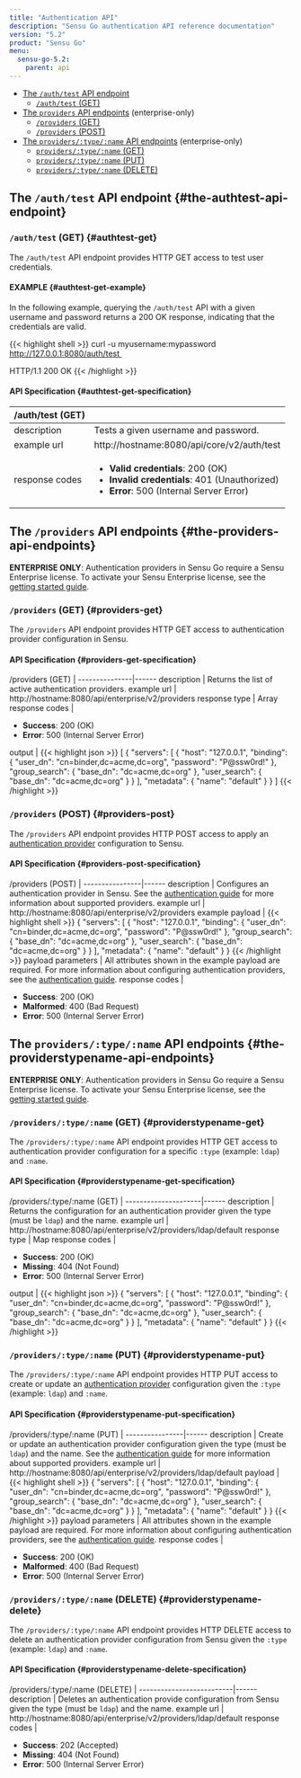 ```yaml
---
title: "Authentication API"
description: "Sensu Go authentication API reference documentation"
version: "5.2"
product: "Sensu Go"
menu:
  sensu-go-5.2:
    parent: api
---
```


- [The `/auth/test` API endpoint](#the-authtest-api-endpoint)
  - [`/auth/test` (GET)](#authtest-get)
- [The `providers` API endpoints](#the-providers-api-endpoints) (enterprise-only)
  - [`/providers` (GET)](#providers-get)
  - [`/providers` (POST)](#providers-post)
- [The `providers/:type/:name` API endpoints](#the-providerstypename-api-endpoints) (enterprise-only)
  - [`providers/:type/:name` (GET)](#providerstypename-get)
  - [`providers/:type/:name` (PUT)](#providerstypename-put)
  - [`providers/:type/:name` (DELETE)](#providerstypename-delete)

## The `/auth/test` API endpoint {#the-authtest-api-endpoint}

### `/auth/test` (GET) {#authtest-get}

The `/auth/test` API endpoint provides HTTP GET access to test user credentials.

#### EXAMPLE {#authtest-get-example}

In the following example, querying the `/auth/test` API with a given username and password returns a 200 OK response, indicating that the credentials are valid.

{{< highlight shell >}}
curl -u myusername:mypassword http://127.0.0.1:8080/auth/test 

HTTP/1.1 200 OK
{{< /highlight >}}

#### API Specification {#authtest-get-specification}

/auth/test (GET)     |     |
---------------------|------
description          | Tests a given username and password.
example url          | http://hostname:8080/api/core/v2/auth/test
response codes       | <ul><li>**Valid credentials**: 200 (OK)</li><li> **Invalid credentials**: 401 (Unauthorized)</li><li>**Error**: 500 (Internal Server Error)</li></ul>

## The `/providers` API endpoints {#the-providers-api-endpoints}

**ENTERPRISE ONLY**: Authentication providers in Sensu Go require a Sensu Enterprise license. To activate your Sensu Enterprise license, see the [getting started guide][2].

### `/providers` (GET) {#providers-get}

The `/providers` API endpoint provides HTTP GET access to authentication provider configuration in Sensu.

#### API Specification {#providers-get-specification}

/providers (GET)  | 
---------------|------
description    | Returns the list of active authentication providers.
example url    | http://hostname:8080/api/enterprise/v2/providers
response type  | Array
response codes | <ul><li>**Success**: 200 (OK)</li><li>**Error**: 500 (Internal Server Error)</li></ul>
output         | {{< highlight json >}}
[
  {
    "servers": [
      {
        "host": "127.0.0.1",
        "binding": {
          "user_dn": "cn=binder,dc=acme,dc=org",
          "password": "P@ssw0rd!"
        },
        "group_search": {
          "base_dn": "dc=acme,dc=org"
        },
        "user_search": {
          "base_dn": "dc=acme,dc=org"
        }
      }
    ],
    "metadata": {
      "name": "default"
    }
  }
]
{{< /highlight >}}

### `/providers` (POST) {#providers-post}

The `/providers` API endpoint provides HTTP POST access to apply an [authentication provider][1] configuration to Sensu.

#### API Specification {#providers-post-specification}

/providers (POST) | 
----------------|------
description     | Configures an authentication provider in Sensu. See the [authentication guide][1] for more information about supported providers.
example url     | http://hostname:8080/api/enterprise/v2/providers
example payload | {{< highlight shell >}}
{
  "servers": [
    {
      "host": "127.0.0.1",
      "binding": {
        "user_dn": "cn=binder,dc=acme,dc=org",
        "password": "P@ssw0rd!"
      },
      "group_search": {
        "base_dn": "dc=acme,dc=org"
      },
      "user_search": {
        "base_dn": "dc=acme,dc=org"
      }
    }
  ],
  "metadata": {
    "name": "default"
  }
}
{{< /highlight >}}
payload parameters | All attributes shown in the example payload are required. For more information about configuring authentication providers, see the [authentication guide][1].
response codes  | <ul><li>**Success**: 200 (OK)</li><li>**Malformed**: 400 (Bad Request)</li><li>**Error**: 500 (Internal Server Error)</li></ul>

## The `providers/:type/:name` API endpoints {#the-providerstypename-api-endpoints}

**ENTERPRISE ONLY**: Authentication providers in Sensu Go require a Sensu Enterprise license. To activate your Sensu Enterprise license, see the [getting started guide][2].

### `/providers/:type/:name` (GET) {#providerstypename-get}

The `/providers/:type/:name` API endpoint provides HTTP GET access to authentication provider configuration for a specific `:type` (example: `ldap`) and `:name`.

#### API Specification {#providerstypename-get-specification}

/providers/:type/:name (GET) | 
---------------------|------
description          | Returns the configuration for an authentication provider given the type (must be `ldap`) and the name.
example url          | http://hostname:8080/api/enterprise/v2/providers/ldap/default
response type        | Map
response codes       | <ul><li>**Success**: 200 (OK)</li><li> **Missing**: 404 (Not Found)</li><li>**Error**: 500 (Internal Server Error)</li></ul>
output               | {{< highlight json >}}
{
  "servers": [
    {
      "host": "127.0.0.1",
      "binding": {
        "user_dn": "cn=binder,dc=acme,dc=org",
        "password": "P@ssw0rd!"
      },
      "group_search": {
        "base_dn": "dc=acme,dc=org"
      },
      "user_search": {
        "base_dn": "dc=acme,dc=org"
      }
    }
  ],
  "metadata": {
    "name": "default"
  }
}
{{< /highlight >}}

### `/providers/:type/:name` (PUT) {#providerstypename-put}

The `/providers/:type/:name` API endpoint provides HTTP PUT access to create or update an [authentication provider][1] configuration given the `:type` (example: `ldap`) and `:name`.

#### API Specification {#providerstypename-put-specification}

/providers/:type/:name (PUT) | 
----------------|------
description     | Create or update an authentication provider configuration given the type (must be `ldap`) and the name. See the [authentication guide][1] for more information about supported providers.
example url     | http://hostname:8080/api/enterprise/v2/providers/ldap/default
payload         | {{< highlight shell >}}
{
  "servers": [
    {
      "host": "127.0.0.1",
      "binding": {
        "user_dn": "cn=binder,dc=acme,dc=org",
        "password": "P@ssw0rd!"
      },
      "group_search": {
        "base_dn": "dc=acme,dc=org"
      },
      "user_search": {
        "base_dn": "dc=acme,dc=org"
      }
    }
  ],
  "metadata": {
    "name": "default"
  }
}
{{< /highlight >}}
payload parameters | All attributes shown in the example payload are required. For more information about configuring authentication providers, see the [authentication guide][1].
response codes  | <ul><li>**Success**: 200 (OK)</li><li>**Malformed**: 400 (Bad Request)</li><li>**Error**: 500 (Internal Server Error)</li></ul>

### `/providers/:type/:name` (DELETE) {#providerstypename-delete}

The `/providers/:type/:name` API endpoint provides HTTP DELETE access to delete an authentication provider configuration from Sensu given the `:type` (example: `ldap`) and `:name`.

#### API Specification {#providerstypename-delete-specification}

/providers/:type/:name (DELETE) | 
--------------------------|------
description               | Deletes an authentication provide configuration from Sensu given the type (must be `ldap`) and the name.
example url               | http://hostname:8080/api/enterprise/v2/providers/ldap/default
response codes            | <ul><li>**Success**: 202 (Accepted)</li><li>**Missing**: 404 (Not Found)</li><li>**Error**: 500 (Internal Server Error)</li></ul>

[1]: ../../installation/auth
[2]: ../../getting-started/enterprise
